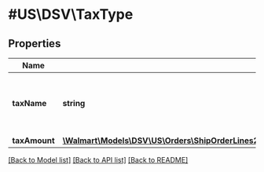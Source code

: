 # #US\DSV\TaxType

## Properties

Name | Type | Description | Notes
------------ | ------------- | ------------- | -------------
**taxName** | **string** | The name associated with the tax. Example: 'Sales Tax' |
**taxAmount** | [**\Walmart\Models\DSV\US\Orders\ShipOrderLines200ResponseOrderLinesOrderLineInnerChargesChargeInnerChargeAmount**](ShipOrderLines200ResponseOrderLinesOrderLineInnerChargesChargeInnerChargeAmount.md) |  |


[[Back to Model list]](../) [[Back to API list]](../../Api/US/DSV) [[Back to README]](../../README.md)
